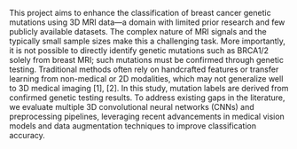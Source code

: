 This project aims to enhance the classification of breast cancer genetic mutations using
3D MRI data—a domain with limited prior research and few publicly available datasets.
The complex nature of MRI signals and the typically small sample sizes make this a
challenging task. More importantly, it is not possible to directly identify genetic mutations
such as BRCA1/2 solely from breast MRI; such mutations must be confirmed through
genetic testing. Traditional methods often rely on handcrafted features or transfer
learning from non-medical or 2D modalities, which may not generalize well to 3D medical
imaging [1], [2]. In this study, mutation labels are derived from confirmed genetic testing
results. To address existing gaps in the literature, we evaluate multiple 3D convolutional
neural networks (CNNs) and preprocessing pipelines, leveraging recent advancements
in medical vision models and data augmentation techniques to improve classification
accuracy.
